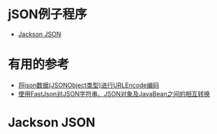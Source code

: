 # jSON例子程序
  * [ Jackson JSON](#Jackson&JSON)
  



# 有用的参考
* [将json数据(JSONObject类型)进行URLEncode编码](https://blog.csdn.net/bai_ye_88/article/details/78259641)
* [使用FastJson对JSON字符串、JSON对象及JavaBean之间的相互转换](https://blog.csdn.net/xuforeverlove/article/details/80842148?depth_1-utm_source=distribute.pc_relevant.none-task-blog-BlogCommendFromBaidu-21&utm_source=distribute.pc_relevant.none-task-blog-BlogCommendFromBaidu-21)

#  Jackson JSON
